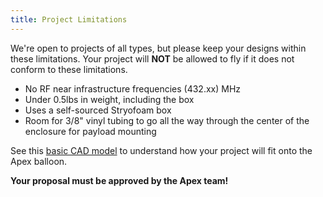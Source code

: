 ```yaml
---
title: Project Limitations
---
```


We're open to projects of all types, but please keep your designs within these
limitations. Your project will **NOT** be allowed to fly if it does not conform to
these limitations.

- No RF near infrastructure frequencies (432.xx) MHz
- Under 0.5lbs in weight, including the box
- Uses a self-sourced Stryofoam box
- Room for 3/8" vinyl tubing to go all the way through the center of the enclosure for payload mounting

See this [basic CAD model](/rigging.step) to understand how your project will
fit onto the Apex balloon.

**Your proposal must be approved by the Apex team!**
